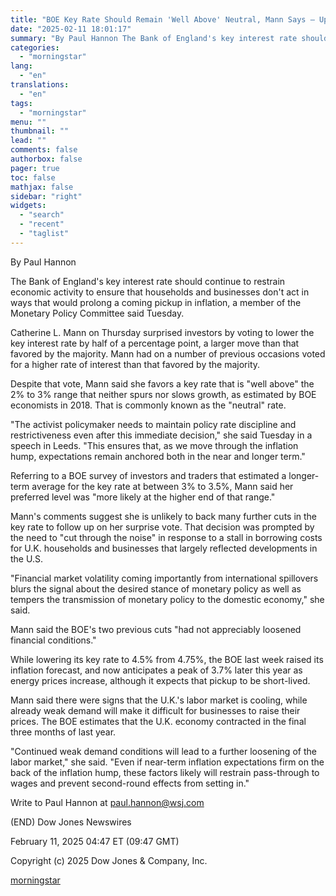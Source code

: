 ```yaml
---
title: "BOE Key Rate Should Remain 'Well Above' Neutral, Mann Says — Update"
date: "2025-02-11 18:01:17"
summary: "By Paul Hannon The Bank of England's key interest rate should continue to restrain economic activity to ensure that households and businesses don't act in ways that would prolong a coming pickup in inflation, a member of the Monetary Policy Committee said Tuesday. Catherine L. Mann on Thursday surprised investors..."
categories:
  - "morningstar"
lang:
  - "en"
translations:
  - "en"
tags:
  - "morningstar"
menu: ""
thumbnail: ""
lead: ""
comments: false
authorbox: false
pager: true
toc: false
mathjax: false
sidebar: "right"
widgets:
  - "search"
  - "recent"
  - "taglist"
---
```


By Paul Hannon

The Bank of England's key interest rate should continue to restrain economic activity to ensure that households and businesses don't act in ways that would prolong a coming pickup in inflation, a member of the Monetary Policy Committee said Tuesday.

Catherine L. Mann on Thursday surprised investors by voting to lower the key interest rate by half of a percentage point, a larger move than that favored by the majority. Mann had on a number of previous occasions voted for a higher rate of interest than that favored by the majority.

Despite that vote, Mann said she favors a key rate that is "well above" the 2% to 3% range that neither spurs nor slows growth, as estimated by BOE economists in 2018. That is commonly known as the "neutral" rate.

"The activist policymaker needs to maintain policy rate discipline and restrictiveness even after this immediate decision," she said Tuesday in a speech in Leeds. "This ensures that, as we move through the inflation hump, expectations remain anchored both in the near and longer term."

Referring to a BOE survey of investors and traders that estimated a longer-term average for the key rate at between 3% to 3.5%, Mann said her preferred level was "more likely at the higher end of that range."

Mann's comments suggest she is unlikely to back many further cuts in the key rate to follow up on her surprise vote. That decision was prompted by the need to "cut through the noise" in response to a stall in borrowing costs for U.K. households and businesses that largely reflected developments in the U.S.

"Financial market volatility coming importantly from international spillovers blurs the signal about the desired stance of monetary policy as well as tempers the transmission of monetary policy to the domestic economy," she said.

Mann said the BOE's two previous cuts "had not appreciably loosened financial conditions."

While lowering its key rate to 4.5% from 4.75%, the BOE last week raised its inflation forecast, and now anticipates a peak of 3.7% later this year as energy prices increase, although it expects that pickup to be short-lived.

Mann said there were signs that the U.K.'s labor market is cooling, while already weak demand will make it difficult for businesses to raise their prices. The BOE estimates that the U.K. economy contracted in the final three months of last year.

"Continued weak demand conditions will lead to a further loosening of the labor market," she said. "Even if near-term inflation expectations firm on the back of the inflation hump, these factors likely will restrain pass-through to wages and prevent second-round effects from setting in."

Write to Paul Hannon at paul.hannon@wsj.com

(END) Dow Jones Newswires

February 11, 2025 04:47 ET (09:47 GMT)

Copyright (c) 2025 Dow Jones & Company, Inc.

[morningstar](https://www.morningstar.com/news/dow-jones/202502112127/boe-key-rate-should-remain-well-above-neutral-mann-says-update)
